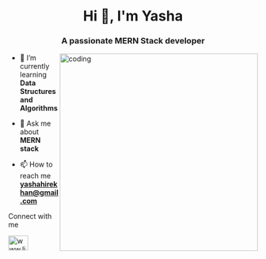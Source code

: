 <h1 align="center">Hi 👋, I'm Yasha</h1>
<h3 align="center">A passionate MERN Stack developer</h3>
<img align="right" alt="coding" width="400" src="https://cdn.dribbble.com/users/1162077/screenshots/3848914/programmer.gif" />



- 🌱 I’m currently learning **Data Structures and Algorithms**


- 💬 Ask me about **MERN stack**

- 📫 How to reach me **yashahirekhan@gmail.com**

<p align="left">Connect with me</p>
<p align="left">
<a href="https://www.linkedin.com/in/yasha-hirekhan-16a543243/" target="blank"><img align="center" src="https://raw.githubusercontent.com/rahuldkjain/github-profile-readme-generator/master/src/images/icons/Social/linked-in-alt.svg" alt="www.linkedin.com/in/yasha-hirekhan-16a543243" height="30" width="40" /></a> </p>

